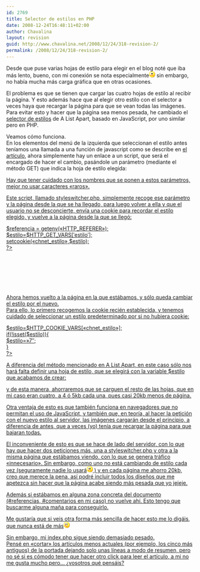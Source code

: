 ```yaml
---
id: 2769
title: Selector de estilos en PHP
date: 2008-12-24T16:48:11+02:00
author: Chavalina
layout: revision
guid: http://www.chavalina.net/2008/12/24/318-revision-2/
permalink: /2008/12/24/318-revision-2/
---
```

Desde que puse varias hojas de estilo para elegir en el blog not&eacute; que iba m&aacute;s lento, bueno, con mi conexi&oacute;n se nota especialmente![emo](/imagenes/emoticonos/triste.gif) sin embargo, no hab&iacute;a mucha m&aacute;s carga gr&aacute;fica que en otras ocasiones.

El problema es que se tienen que cargar las cuatro hojas de estilo al recibir la p&aacute;gina. Y esto adem&aacute;s hace que al elegir otro estilo con el selector a veces haya que recargar la p&aacute;gina para que se vean todas las im&aacute;genes. Para evitar esto y hacer que la p&aacute;gina sea menos pesada, he cambiado el <a href="http://www.alistapart.com/articles/alternate/" target="_blank">selector de estilos</a> de A List Apart, basado en JavaScript, por uno similar pero en PHP.

Veamos c&oacute;mo funciona.  
En los elementos del men&uacute; de la izquierda que seleccionan el estilo antes ten&iacute;amos una llamada a una funci&oacute;n de javascript como se describe en <a href="http://www.alistapart.com/articles/alternate/" target="_blank">el art&iacute;culo</a>, ahora simplemente hay un enlace a un script, que ser&aacute; el encargado de hacer el cambio, pas&aacute;ndole un par&aacute;metro (mediante el m&eacute;todo GET) que indica la hoja de estilo elegida: 

<div class="codigo">
  <a href="styleswitcher.php?estilo=4-7" title="estilo 4.7">
</div>

Hay que tener cuidado con los nombres que se ponen a estos par&aacute;metros, mejor no usar caracteres «raros».

Este script, llamado styleswitcher.php, simplemente recoge ese par&aacute;metro y la p&aacute;gina desde la que se ha llegado, para luego volver a ella y que el usuario no se desconcierte, env&iacute;a una cookie para recordar el estilo elegido, y vuelve a la p&aacute;gina desde la que se lleg&oacute;:

<div class="codigo">
  <?<br /> $referencia = getenv(«HTTP_REFERER»);<br /> $estilo=$HTTP_GET_VARS[&prime;estilo&prime;];<br /> setcookie(«chnet_estilo»,$estilo);<br /> ?><br /> <html><br /> <head><br /> <title>modificando estilo</title> <br /> </head><br /> <body onLoad = "parent.location = &prime;<? echo $referencia; ?>&prime;"><br /> </body><br /> </html>
</div>

Ahora hemos vuelto a la p&aacute;gina en la que est&aacute;bamos, y s&oacute;lo queda cambiar el estilo por el nuevo.  
Para ello, lo primero recogemos la cookie reci&eacute;n establecida, y tenemos cuidado de seleccionar un estilo predeterminado por si no hubiera cookie:

<div class="codigo">
  <?<br /> $estilo=$HTTP_COOKIE_VARS[«chnet_estilo»];<br /> if(!isset($estilo)){<br /> $estilo=»7&#8243;;<br /> }<br /> ?>
</div>

A diferencia del m&eacute;todo mencionado en A List Apart, en este caso s&oacute;lo nos har&aacute; falta definir una hoja de estilo, que se elegir&aacute; con la variable $estilo que acabamos de crear:

<div class="codigo">
  <link rel="stylesheet" href="<? echo $estilo; ?>.css" type="text/css" />
</div>

y de esta manera, ahorraremos que se carguen el resto de las hojas, que en mi caso eran cuatro, a 4 &oacute; 5kb cada una, pues casi 20kb menos de p&aacute;gina.

Otra ventaja de esto es que tambi&eacute;n funciona en navegadores que no permitan el uso de JavaScript, y tambi&eacute;n que, en teor&iacute;a, al hacer la petici&oacute;n con el nuevo estilo al servidor, las im&aacute;genes cargar&aacute;n desde el principio, a diferencia de antes, que a veces (yo) ten&iacute;a que recargar la p&aacute;gina para que bajaran todas.

El inconveniente de esto es que se hace de lado del servidor, con lo que hay que hacer dos peticiones m&aacute;s, una a styleswitcher.php y otra a la misma p&aacute;gina que est&aacute;bamos viendo, con lo que se genera tr&aacute;fico «innecesario». Sin embargo, como uno no est&aacute; cambiando de estilo cada vez (seguramente nadie lo usar&aacute;![emo](/imagenes/emoticonos/triste.gif) ) y en cada p&aacute;gina me ahorro 20kb, creo que merece la pena, as&iacute; podr&eacute; incluir todos los dise&ntilde;os que me apetezca sin hacer que la p&aacute;gina acabe siendo m&aacute;s pesada que yo jejeje.

Adem&aacute;s si est&aacute;bamos en alguna zona concreta del documento (#referencias, #comentarios en mi caso) no vuelve ah&iacute;. Esto tengo que buscarme alguna ma&ntilde;a para conseguirlo.

Me gustar&iacute;a que si veis otra forma m&aacute;s sencilla de hacer esto me lo dig&aacute;is, que nunca est&aacute; de m&aacute;s![emo](/imagenes/emoticonos/guino.gif) 

Sin embargo, mi index.php sigue siendo demasiado pesado.  
Pens&eacute; en «cortar» los art&iacute;culos menos actuales (por ejemplo, los cinco m&aacute;s antiguos) de la portada dejando solo unas l&iacute;neas a modo de resumen, pero no s&eacute; si es c&oacute;modo tener que hacer otro click para leer el art&iacute;culo, a mi no me gusta mucho pero&#8230; &iquest;vosotros qu&eacute; pens&aacute;is?